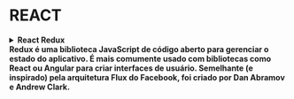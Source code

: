#   REACT

<details>

<summary
><strong
> React Redux 
<br
/>
Redux é uma biblioteca JavaScript de código aberto para gerenciar o estado do aplicativo. É mais comumente usado com bibliotecas como React ou Angular para criar interfaces de usuário. Semelhante (e inspirado) pela arquitetura Flux do Facebook, foi criado por Dan Abramov e Andrew Clark.
</summary>

<br
/>

## Primeiro passo

#### If you use npm:

``` .
npm install react-redux
```

#### Or if you use Yarn:

``` .
yarn add react-redux
```

### Criar uma Store

Crie um arquivo `store.js` ou `Store/index.js` para isso:

``` .
import { createStore } from 'redux';
import rootReducer from './reducers'; // Crie os seus reducers em './reducers'

const store = createStore(rootReducer);

export default store;

```

#### Observação

<p
> Uma "Store" é o centro do Redux, onde o estado global do aplicativo é mantido. Você precisa criar uma store que conterá o estado e o reducer (caso ainda não tenha definido).
</p>

## Segundo passo

<p
> Reducers são funções que especificam como o estado do aplicativo muda em resposta a uma ação. Você pode criar um ou mais reducers que são combinados no rootReducer, que será utilizado na criação da store. Crie uma pasta reducers na mesma pasta em que criou o arquivo store.js e crie seus reducers lá.

> Exemplo de um reducer básico (counterReducer.js):
</p>

### Criar o Reducers

<!-- /src/provider/ThemeProvider.js -->
<p
>

  const initialState = {
    count: 0,
  };

  const counterReducer = (state = initialState, action) => {
    switch (action.type) {
    case 'INCREMENT':
      return { ...state, count: state.count + 1 };
    case 'DECREMENT':
      return { ...state, count: state.count - 1 };
    default:
      return state;
  }
};

export default counterReducer;

</p>

<!-- <h4
> Observação </h4>

<p
> No código acima, estamos utilizando a prop children de forma que o componente ThemeProvider encapsule todos os componentes-filho. Isso significa que os componentes aninhados serão embrulhados pelo ThemeContext.Provider e poderão acessar os dados do Context.
</p> -->

## Terceiro passo

### Combinar reducers:

<p
> Se você tiver vários reducers, precisará combiná-los usando a função combineReducers do Redux. Isso permite que você crie um único rootReducer que será passado à função createStore.

> Exemplo de rootReducer.js:
</p>

<p
>

``` .
import { combineReducers } from 'redux';
import counterReducer from './counterReducer';

const rootReducer = combineReducers({
  counter: counterReducer,
  // Adicione outros reducers aqui, se houver
});

export default rootReducer;
```

</p>

## Quarto passo

### Conectar o Redux à aplicação React:

<p
> Agora, você precisa conectar o Redux à sua aplicação React para que os componentes possam acessar o estado global e despachar ações para alterá-lo. Isso é feito usando o componente Provider do react-redux. No arquivo `index.js` ou `main.tsx` (ou outro arquivo raiz da sua aplicação),  importe o Provider, configure a store e envolva o componente raiz da sua aplicação com ele:

</p>

<p
>

``` .
import React from 'react';
import ReactDOM from 'react-dom';
import { Provider } from 'react-redux';
import store from './store'; // Importe a store que você criou anteriormente
import App from './App';

ReactDOM.render(
  <Provider store={store}>
    <App />
  </Provider>,
  document.getElementById('root')
);

```

</p>

## Quinto passo

### Utilizar o estado global e despachar ações:

<p
> Agora você pode utilizar o estado global em seus componentes e despachar ações para alterá-lo. Para fazer isso, utilize os hooks useSelector e useDispatch fornecidos pelo react-redux. Importe-os e utilize-os nos componentes onde você deseja acessar ou atualizar o estado global.

> Exemplo de um componente que usa o estado global:

</p>

<p
>

``` .
import React from 'react';
import { useSelector, useDispatch } from 'react-redux';

const CounterComponent = () => {
  const count = useSelector(state => state.counter.count);
  const dispatch = useDispatch();

  return (
    <div>
      <p>Count: {count}</p>
      <button onClick={() => dispatch({ type: 'INCREMENT' })}>Increment</button>
      <button onClick={() => dispatch({ type: 'DECREMENT' })}>Decrement</button>
    </div>
  );
};

export default CounterComponent;

```

</p>

</details>
